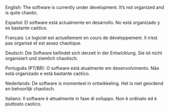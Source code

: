 English: The software is currently under development. It’s not organized and is quite chaotic.

Español: El software está actualmente en desarrollo. No está organizado y es bastante caótico.

Français: Le logiciel est actuellement en cours de développement. Il n’est pas organisé et est assez chaotique.

Deutsch: Die Software befindet sich derzeit in der Entwicklung. Sie ist nicht organisiert und ziemlich chaotisch.

Português (PT/BR): O software está atualmente em desenvolvimento. Não está organizado e está bastante caótico.

Nederlands: De software is momenteel in ontwikkeling. Het is niet geordend en behoorlijk chaotisch.

Italiano: Il software è attualmente in fase di sviluppo. Non è ordinato ed è piuttosto caotico.
